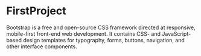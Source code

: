 # FirstProject

Bootstrap is a free and open-source CSS framework directed at responsive, mobile-first front-end web development. It contains CSS- and JavaScript-based design templates for typography, forms, buttons, navigation, and other interface components.
